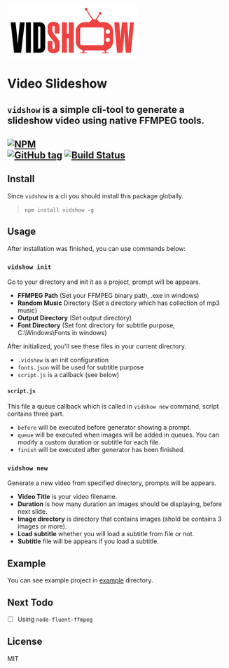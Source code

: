 [![Video Slideshow](https://raw.githubusercontent.com/oknoorap/vidshow/develop/logo.png)](https://github.com/oknoorap/vidshow)
# Video Slideshow
`vidshow` is a simple cli-tool to generate a slideshow video using native FFMPEG tools.
---
[![NPM](https://nodei.co/npm/vidshow.png)](https://nodei.co/npm/vidshow/)  
[![GitHub tag](https://img.shields.io/github/tag/oknoorap/vidshow.svg)]() [![Build Status](https://travis-ci.org/oknoorap/vidshow.svg?branch=master)](https://travis-ci.org/oknoorap/vidshow) 
---
## Install
Since `vidshow` is a cli you should install this package globally.
> `npm install vidshow -g`

## Usage
After installation was finished, you can use commands below:

### `vidshow init`
Go to your directory and init it as a project, prompt will be appears.  
* **FFMPEG Path** (Set your FFMPEG binary path, .exe in windows)
* **Random Music** Directory (Set a directory which has collection of mp3 music)
* **Output Directory** (Set output directory)
* **Font Directory** (Set font directory for subtitle purpose, C:\\Windows\\Fonts in windows)

After initialized, you'll see these files in your current directory.  
* `.vidshow` is an init configuration
* `fonts.json` will be used for subtitle purpose
* `script.js` is a callback (see below)

#### `script.js`
This file a queue callback which is called in `vidshow new` command, script contains three part.  
* `before` will be executed before generator showing a prompt.
* `queue` will be executed when images will be added in queues. You can modify a custom duration or subtitle for each file.
* `finish` will be executed after generator has been finished.

### `vidshow new`
Generate a new video from specified directory, prompts will be appears.  
* **Video Title** is your video filename.
* **Duration** is how many duration an images should be displaying, before next slide.
* **Image directory** is directory that contains images (shold be contains 3 images or more).
* **Load subtitle** whether you will load a subtitle from file or not.
* **Subtitle** file will be appears if you load a subtitle.

## Example
You can see example project in [example](https://github.com/oknoorap/vidshow/tree/develop/example) directory.

## Next Todo
* [ ] Using `node-fluent-ffmpeg`

## License
MIT
